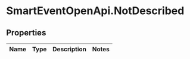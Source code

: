 # SmartEventOpenApi.NotDescribed

## Properties
Name | Type | Description | Notes
------------ | ------------- | ------------- | -------------
